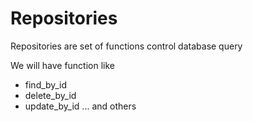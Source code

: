 # Repositories

Repositories are set of functions control database query

We will have function like
- find_by_id
- delete_by_id
- update_by_id
...
and others
